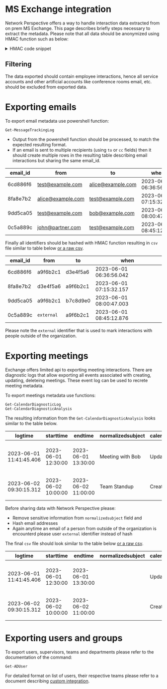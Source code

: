 # MS Exchange integration

Network Perspective offers a way to handle interaction data extracted from on prem MS Exchange. This page describes briefly steps necessary to extract the metadata. Please note that all data should be anonymized using HMAC function such as below:

<details>
<summary>HMAC code snippet</summary>

```
function Get-HMACSHA256 {
    param (
        [string]$message,
        [string]$secret
    )
    # passthrough for empty values and magic strings
    if ($message -eq $null -or $message -eq 'external' -or $message -eq 'internal' -or $message -eq 'error') {
        return $message
    }
    
    $hmacsha = New-Object System.Security.Cryptography.HMACSHA256
    $hmacsha.key = [Text.Encoding]::ASCII.GetBytes($secret)
    $signature = $hmacsha.ComputeHash([Text.Encoding]::ASCII.GetBytes($message))
    
    $hashString = [BitConverter]::ToString($signature).Replace("-", "").ToLower();
    return $hashString    
}
```

</details>

## Filtering
The data exported should contain employee interactions, hence all service accounts and other artificial accounts like conference rooms email, etc. should be excluded from exported data.

# Exporting emails

To export email metadata use powershell function:
```
Get-MessageTrackingLog
```
* Output from the powershell function should be processed, to match the expected resulting format. 
* If an email is sent to multiple recipients (using `to` or `cc` fields) then it should create multiple rows in the resulting table describing email interactions but sharing the same email_id. 

| email_id  | from             | to               | when                      |
|-----------|------------------|------------------|---------------------------|
| 6cd886f6  | test@example.com | alice@example.com | 2023-06-01 06:36:56.042   |
| 8fa8e7b2  | alice@example.com | test@example.com | 2023-06-01 07:15:32.157   |
| 9dd5ca05  | test@example.com | bob@example.com  | 2023-06-01 08:00:47.003   |
| 0c5a889c  | john@partner.com | test@example.com | 2023-06-01 08:45:12.876   |

Finally all identifiers should be hashed with HMAC function resulting in `csv` file similar to table below [or a raw csv](./custom-integration/2023-06_emails.csv).

| email_id  | from     | to       | when                      |
|-----------|----------|----------|---------------------------|
| 6cd886f6  | a9f6b2c1 | d3e4f5a6 | 2023-06-01 06:36:56.042   |
| 8fa8e7b2  | d3e4f5a6 | a9f6b2c1 | 2023-06-01 07:15:32.157   |
| 9dd5ca05  | a9f6b2c1 | b7c8d9e0 | 2023-06-01 08:00:47.003   |
| 0c5a889c  | `external` | a9f6b2c1 | 2023-06-01 08:45:12.876   |

Please note the `external` identifier that is used to mark interactions with people outside of the organization.

# Exporting meetings
Exchange offers limited api to exporting meeting interactions. There are diagnostic logs that allow exporting all events associated with creating, updating, deleteing meetings. These event log can be used to recrete meeting metadata.

To export meetings metadata use functions:
```
Get-CalendarDiagnosticLog 
Get-CalendarDiagnosticAnalysis
```

The resulting information from the `Get-CalendarDiagnosticAnalysis` looks similar to the table below.

| logtime                 | starttime           | endtime             | normalizedsubject | calendarlogtriggeraction | originallastmodifiedtime | itemclass       | duration | appointmentrecurring | sentrepresentingemailaddress | senderemailaddress | itemversion | appointmentsequencenumber | isexception | responsibleusername     | appointmentstate | globalobjectid    | creationtime           | lastmodifiedtime       | timezone                    | recurrencetype | appointmentrecurrenceblob | mapiisalldayevent |
|-------------------------|---------------------|---------------------|-------------------|--------------------------|--------------------------|-----------------|----------|-----------------------|------------------------------|--------------------|-------------|--------------------------|-------------|-------------------------|------------------|-------------------|------------------------|------------------------|-----------------------------|----------------|---------------------------|-------------------|
| 2023-06-01 11:41:45.406 | 2023-06-01 12:30:00 | 2023-06-01 13:30:00 | Meeting with Bob  | Update                   | 2023-06-01 11:41:45.406  | IPM.Appointment | 60       | False                 | test@example.com                   | test@example.com           | 11          | 3                       | True        | Microsoft System Attendant | 1.0              | 060000008...      | 2023-06-01 12:16:58.997 | 2023-06-01 12:16:59.004 | (UTC+01:00) Sarajevo, Skopje, Warsaw, Zagreb | Weekly        | 00232000000A....                  | True                |
| 2023-06-02 09:30:15.312 | 2023-06-02 10:00:00 | 2023-06-02 11:00:00 | Team Standup      | Create                   | 2023-06-02 09:30:15.312  | IPM.Appointment | 60       | False                 | bob@example.com                   | bob@example.com           | 12          | 4                       | False       | Alice                     | 2.0              | 060000008...      | 2023-06-02 09:00:00.000 | 2023-06-02 09:30:15.312 | (UTC-08:00) Pacific Time (US & Canada)        | None         |                           | False               |

Before sharing data with Network Perspective please:
* Remove sensitive information from `normalizedsubject` field and 
* Hash email addresses
* Again anytime an email of a person from outside of the organization is encounterd please user `external` identifier instead of hash

The final `csv` file should look similar to the table below [or a raw csv](./custom-integration/2023-06_meetings.csv).

| logtime                 | starttime           | endtime             | normalizedsubject | calendarlogtriggeraction | originallastmodifiedtime | itemclass       | duration | appointmentrecurring | sentrepresentingemailaddress | senderemailaddress | itemversion | appointmentsequencenumber | isexception | responsibleusername     | appointmentstate | globalobjectid    | creationtime           | lastmodifiedtime       | timezone                    | recurrencetype | appointmentrecurrenceblob | mapiisalldayevent |
|-------------------------|---------------------|---------------------|-------------------|--------------------------|--------------------------|-----------------|----------|-----------------------|------------------------------|--------------------|-------------|--------------------------|-------------|-------------------------|------------------|-------------------|------------------------|------------------------|-----------------------------|----------------|---------------------------|-------------------|
| 2023-06-01 11:41:45.406 | 2023-06-01 12:30:00 | 2023-06-01 13:30:00 |   | Update                   | 2023-06-01 11:41:45.406  | IPM.Appointment | 60       | False                 | a9f6b2c1                   | a9f6b2c1           | 11          | 3                       | True        | Microsoft System Attendant | 1.0              | 060000008...      | 2023-06-01 12:16:58.997 | 2023-06-01 12:16:59.004 | (UTC+01:00) Sarajevo, Skopje, Warsaw, Zagreb | Weekly        | 00232000000A...                  | True                |
| 2023-06-02 09:30:15.312 | 2023-06-02 10:00:00 | 2023-06-02 11:00:00 |       | Create                   | 2023-06-02 09:30:15.312  | IPM.Appointment | 60       | False                 | b7c8d9e0                   | b7c8d9e0           | 12          | 4                       | False       | b7c8d9e0                     | 2.0              | 060000008...      | 2023-06-02 09:00:00.000 | 2023-06-02 09:30:15.312 | (UTC-08:00) Pacific Time (US & Canada)        | None         |                           | False               |

# Exporting users and groups

To export users, supervisors, teams and departments please refer to the documentation of the command:
```
Get-ADUser
```

For detailed format on list of users, their respective teams please refer to a document describing [custom integration](./custom-integration.md).